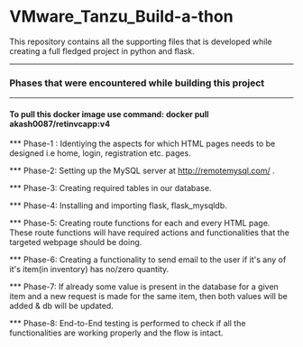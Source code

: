 # VMware_Tanzu_Build-a-thon
This repository contains all the supporting files that is developed while creating a full fledged project in python and flask.

********************************************************************
###    Phases that were encountered while building this project
********************************************************************

#### To pull this docker image use command: docker pull akash0087/retinvcapp:v4

*** Phase-1 : Identiying the aspects for which HTML pages needs to be designed i.e home, login, registration etc. pages.

*** Phase-2: Setting up the MySQL server at http://remotemysql.com/ .

*** Phase-3: Creating required tables in our database.

*** Phase-4: Installing and importing flask, flask_mysqldb.

*** Phase-5: Creating route functions for each and every HTML page. These route functions will have required actions and functionalities that the targeted webpage should be doing.

*** Phase-6: Creating a functionality to send email to the user if it's any of it's item(in inventory) has no/zero quantity.

*** Phase-7: If already some value is present in the database for a given item and a new request is made for the same item, then both values will be added & db will be updated.

*** Phase-8: End-to-End testing is performed to check if all the functionalities are working properly and the flow is intact.
